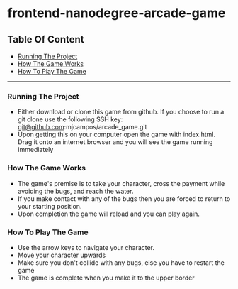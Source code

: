 # frontend-nanodegree-arcade-game

## Table Of Content
* [Running The Project](#running-the-project)
* [How The Game Works](#how-the-game-works)
* [How To Play The Game](#how-to-play-the-game)

---

### Running The Project
* Either download or clone this game from github. If you choose to run a git clone use the following SSH key: git@github.com:mjcampos/arcade_game.git
* Upon getting this on your computer open the game with index.html. Drag it onto an internet browser and you will see the game running immediately

### How The Game Works
* The game's premise is to take your character, cross the payment while avoiding the bugs, and reach the water. 
* If you make contact with any of the bugs then you are forced to return to your starting position.
* Upon completion the game will reload and you can play again. 

### How To Play The Game
* Use the arrow keys to navigate your character.
* Move your character upwards
* Make sure you don't collide with any bugs, else you have to restart the game
* The game is complete when you make it to the upper border